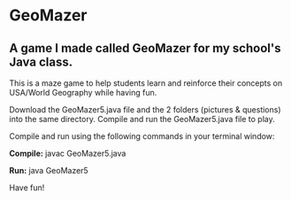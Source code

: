 # GeoMazer
## A game I made called GeoMazer for my school's Java class.

This is a maze game to help students learn and reinforce their concepts on USA/World Geography while having fun.

Download the GeoMazer5.java file and the 2 folders (pictures & questions) into the same directory.
Compile and run the GeoMazer5.java file to play.

Compile and run using the following commands in your terminal window:

**Compile:**
javac GeoMazer5.java

**Run:**
java GeoMazer5

Have fun!
